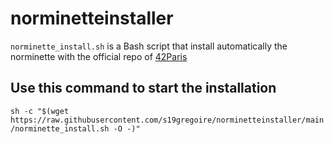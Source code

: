 # norminetteinstaller
`norminette_install.sh` is a Bash script that install automatically the norminette with the official repo of [42Paris](https://github.com/42Paris/norminette)
## Use this command to start the installation 
`sh -c "$(wget https://raw.githubusercontent.com/s19gregoire/norminetteinstaller/main/norminette_install.sh -O -)"`
